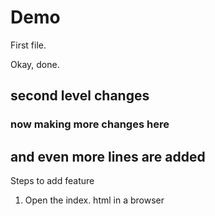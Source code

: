 # Demo

First file.

Okay, done.

## second level changes

### now making more changes here

## and even more lines are added

Steps to add feature
1. Open the index. html in a browser